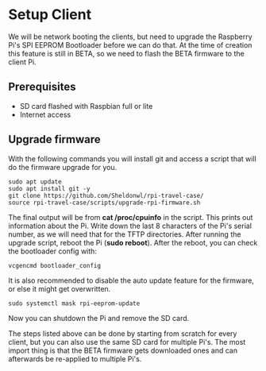 # Setup Client
We will be network booting the clients, but need to upgrade the Raspberry Pi's SPI EEPROM Bootloader before we can do that. At the time of creation	this feature is still in BETA, so we need to flash the BETA firmware to the client Pi. 

## Prerequisites 
- SD card flashed with Raspbian full or lite
- Internet access 

## Upgrade firmware
With the following commands you will install git and access a script that will do the firmware upgrade for you. 
```
sudo apt update
sudo apt install git -y
git clone https://github.com/Sheldonwl/rpi-travel-case/
source rpi-travel-case/scripts/upgrade-rpi-firmware.sh
```
The final output will be from **cat /proc/cpuinfo** in the script. This prints out information about the Pi. Write down the last 8 characters of the Pi's serial number, as we will need that for the TFTP directories. 
After running the upgrade script, reboot the Pi (**sudo reboot**). After the reboot, you can check the bootloader config with: 
```
vcgencmd bootloader_config
```
It is also recommended to disable the auto update feature for the firmware, or else it might get overwritten. 
```
sudo systemctl mask rpi-eeprom-update
```
Now you can shutdown the Pi and remove the SD card.  

The steps listed above can be done by starting from scratch for every client, but you can also use the same SD card for multiple Pi's. The most import thing is that the BETA firmware gets downloaded ones and can afterwards be re-applied to multiple Pi's.
